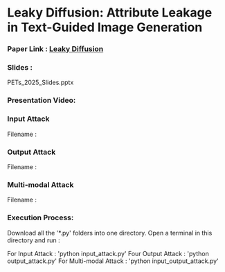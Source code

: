 # Leaky Diffusion: Attribute Leakage in Text-Guided Image Generation

### Paper Link : [Leaky Diffusion](https://petsymposium.org/popets/2025/popets-2025-0130.pdf)

### Slides : 
PETs_2025_Slides.pptx

### Presentation Video:


### Input Attack

Filename : 

### Output Attack

Filename : 

### Multi-modal Attack

Filename :


### Execution Process:

Download all the '*.py' folders into one directory. Open a terminal in this directory and run :

For Input Attack : 'python input_attack.py'
Four Output Attack : 'python output_attack.py'
For Multi-modal Attack : 'python input_output_attack.py'
